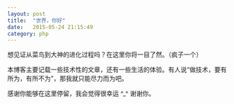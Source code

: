 ```yaml
---
layout: post
title:  "世界，你好"
date:   2015-05-24 21:15:49
category: php
---
```


想见证从菜鸟到大神的进化过程吗？在这里你将一目了然。（疯子一个）

本博客主要记载一些技术性的文章，还有一些生活的体验。有人说“做技术，要有所为，有所不为”，那我就只能尽力而为吧。

感谢你能够在这里停留，我会觉得很幸运 ^_^  谢谢你。